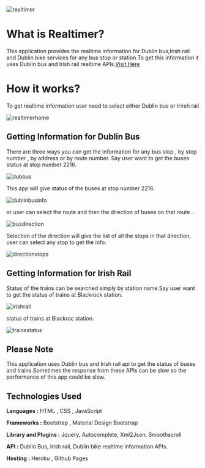 ![realtimer](https://cloud.githubusercontent.com/assets/22799847/26244988/034ae86a-3c8a-11e7-87dd-eac938875584.PNG)

# What is Realtimer?

This application provides the realtime information for Dublin bus,Irish rail and Dublin bike services for any bus stop or station.To get this information it uses Dublin bus and Irish rail realtime APIs.[Visit Here](https://https://naseem11.github.io/realtimer/)

# How it works?

To get realtime information user need to select either Dublin bus or Irirsh rail

![realtimerhome](https://user-images.githubusercontent.com/22799847/35687426-99b807cc-0766-11e8-82fc-4cf7322d73bc.PNG)

## Getting Information for Dublin Bus

There are three ways you can get the information for any bus stop , by stop number , by address or by route number.
Say user want to get the buses status at stop number 2216.

![dubbus](https://user-images.githubusercontent.com/22799847/35687847-b127c126-0767-11e8-9d90-b05ee646efc2.PNG)

This app will give status of the buses at stop number 2216.

![dublinbusinfo](https://cloud.githubusercontent.com/assets/22799847/26244985/033cee68-3c8a-11e7-8af2-ead64da650d7.PNG)

or user can select the route and then the direction of buses on that route . 

![busdirection](https://cloud.githubusercontent.com/assets/22799847/26244982/0337251e-3c8a-11e7-909e-d65aca3ce0fe.PNG)

Selection of the direction will give the list of all the stops in that direction, user can select any stop to get the info.

![directionstops](https://cloud.githubusercontent.com/assets/22799847/26244986/03402a74-3c8a-11e7-85bf-3f55d4a04a8a.PNG)

## Getting Information for Irish Rail

Status of the trains can be searched simply by station name.Say user want to get the status of trains at Blackrock station.

![irishrail](https://cloud.githubusercontent.com/assets/22799847/26246392/d59d4fa0-3c90-11e7-8f53-39dbe07548dd.PNG)

status of trains at Blackroc station.

![trainsstatus](https://cloud.githubusercontent.com/assets/22799847/26244989/03522530-3c8a-11e7-86d6-4b717c2b291f.PNG)

## Please Note

This application uses Dublin bus and Irish rail api to get the status of buses and trains.Sometimes the response from these APIs can be slow so the performance of this app could be slow.

## Technologies Used

**Languages :**  HTML , CSS , JavaScript

**Frameworks :** Bootstrap , Material Design Bootstrap

**Library and Plugins :** Jquery, Autocomplete, Xml2Json, Smoothscroll

**API :** Dublin Bus, Irish rail, Dublin bike realtime information APIs.

**Hosting :** Heroku , Github Pages







